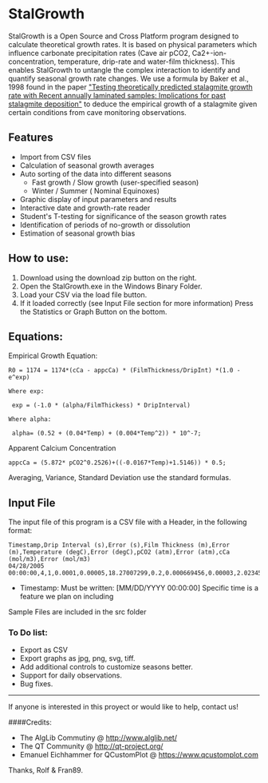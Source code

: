 # StalGrowth

StalGrowth is a Open Source and Cross Platform program designed to calculate theoretical growth rates. It is based on physical parameters which influence carbonate precipitation rates (Cave air pCO2, Ca2+-ion-concentration, temperature, drip-rate and water-film thickness). This enables StalGrowth to untangle the complex interaction to identify and quantify seasonal growth rate changes. We use a formula by Baker et al., 1998 found in the paper ["Testing theoretically predicted stalagmite growth rate with Recent annually laminated samples: Implications for past stalagmite deposition"](http://www.sciencedirect.com/science/article/pii/S0016703797003438) to deduce the empirical growth of a stalagmite given certain conditions from cave monitoring observations.

## Features 

 - Import from CSV files
 - Calculation of seasonal growth averages
 - Auto sorting of the data into different seasons
	 - Fast growth / Slow growth (user-specified season)
	 - Winter / Summer ( Nominal Equinoxes)
 - Graphic display of input parameters and results
 - Interactive date and growth-rate reader
 - Student's T-testing for significance of the season growth rates
 - Identification of periods of no-growth or dissolution
 - Estimation of seasonal growth bias

## How to use:

 1. Download using the download zip button on the right.
 2. Open the StalGrowth.exe in the Windows Binary Folder.
 3. Load your CSV via the load file button.
 4. If it loaded correctly (see Input File section for more information) Press the Statistics or Graph Button on the bottom.

## Equations:

Empirical Growth Equation:

    R0 = 1174 = 1174*(cCa - appcCa) * (FilmThickness/DripInt) *(1.0 - e^exp)
    
    Where exp:
    
     exp = (-1.0 * (alpha/FilmThickess) * DripInterval)
    
    Where alpha:
    
     alpha= (0.52 + (0.04*Temp) + (0.004*Temp^2)) * 10^-7;

Apparent Calcium Concentration

    appcCa = (5.872* pCO2^0.2526)+((-0.0167*Temp)+1.5146)) * 0.5;

Averaging, Variance, Standard Deviation use the standard formulas.

## Input File

 The input file of this program is a CSV file with a Header, in the following format:

    Timestamp,Drip Interval (s),Error (s),Film Thickness (m),Error (m),Temperature (degC),Error (degC),pCO2 (atm),Error (atm),cCa (mol/m3),Error (mol/m3)
    04/28/2005 00:00:00,4,1,0.0001,0.00005,18.27007299,0.2,0.000669456,0.00003,2.02345153,0.01

 - Timestamp: Must be written: [MM/DD/YYYY 00:00:00] Specific time is a feature we plan on including

Sample Files are included in the src folder

### To Do list:

 - Export as CSV
 - Export graphs as jpg, png, svg, tiff.
 - Add additional controls to customize seasons better.
 - Support for daily observations.
 - Bug fixes.


----------

If anyone is interested in this proyect or would like to help, contact us!

####Credits:

 - The AlgLib Commutiny @ http://www.alglib.net/ 
 - The QT Community @
   http://qt-project.org/
 - Emanuel Eichhammer for QCustomPlot @ https://www.qcustomplot.com

Thanks,  Rolf & Fran89.
